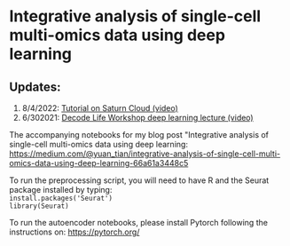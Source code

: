 # Integrative analysis of single-cell multi-omics data using deep learning

## Updates:
1. 8/4/2022: [Tutorial on Saturn Cloud (video)](https://youtu.be/tad9TPCMWbU)
2. 6/302021: [Decode Life Workshop deep learning lecture (video)](https://www.youtube.com/watch?v=sRpj9MhNjS8)

The accompanying notebooks for my blog post "Integrative analysis of single-cell multi-omics data using deep learning: https://medium.com/@yuan_tian/integrative-analysis-of-single-cell-multi-omics-data-using-deep-learning-66a61a3448c5 

To run the preprocessing script, you will need to have R and the Seurat package installed by typing:  
`install.packages('Seurat')`  
`library(Seurat)`

To run the autoencoder notebooks, please install Pytorch following the instructions on:
https://pytorch.org/
